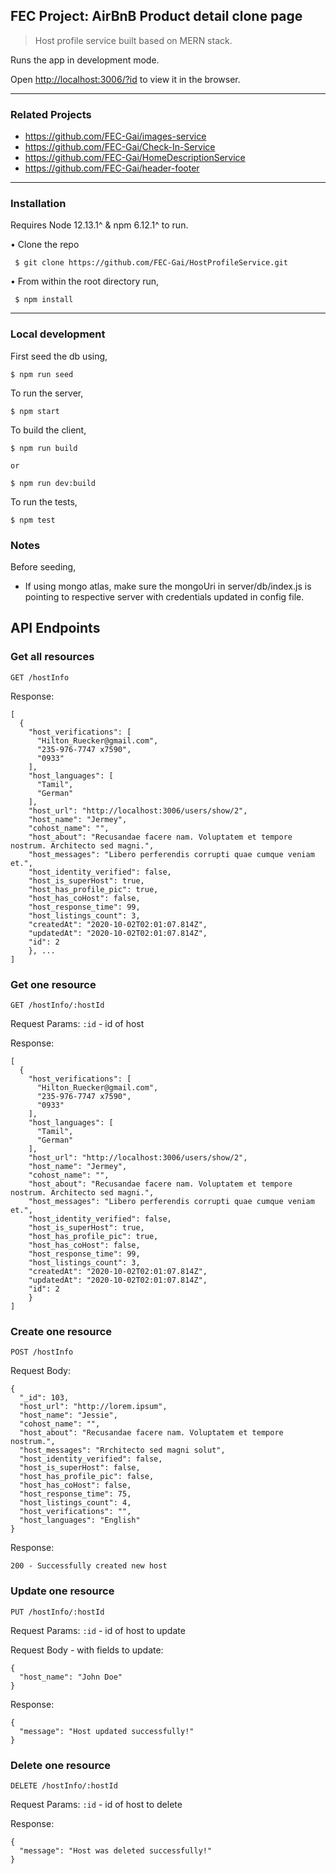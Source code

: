 ## FEC Project: AirBnB Product detail clone page

> Host profile service built based on MERN stack.

Runs the app in development mode.

Open [http://localhost:3006/?id](http://localhost:3006/?id) to view it in the browser.

---

### Related Projects

* https://github.com/FEC-Gai/images-service
* https://github.com/FEC-Gai/Check-In-Service
* https://github.com/FEC-Gai/HomeDescriptionService
* https://github.com/FEC-Gai/header-footer

---

### Installation

Requires Node 12.13.1^ & npm 6.12.1^ to run.

• Clone the repo
```
 $ git clone https://github.com/FEC-Gai/HostProfileService.git
```
• From within the root directory run,
```
 $ npm install
```
---

### Local development

First seed the db using,
```
$ npm run seed
```

To run  the server,
```
$ npm start
```

To build the client,
```
$ npm run build

or

$ npm run dev:build
```

To run the tests,
```
$ npm test
```

### Notes

Before seeding,
* If using mongo atlas, make sure the mongoUri in server/db/index.js is pointing to respective server with credentials updated in config file.



## API Endpoints

### Get all resources

```
GET /hostInfo
```
Response:
```
[
  {
    "host_verifications": [
      "Hilton_Ruecker@gmail.com",
      "235-976-7747 x7590",
      "0933"
    ],
    "host_languages": [
      "Tamil",
      "German"
    ],
    "host_url": "http://localhost:3006/users/show/2",
    "host_name": "Jermey",
    "cohost_name": "",
    "host_about": "Recusandae facere nam. Voluptatem et tempore nostrum. Architecto sed magni.",
    "host_messages": "Libero perferendis corrupti quae cumque veniam et.",
    "host_identity_verified": false,
    "host_is_superHost": true,
    "host_has_profile_pic": true,
    "host_has_coHost": false,
    "host_response_time": 99,
    "host_listings_count": 3,
    "createdAt": "2020-10-02T02:01:07.814Z",
    "updatedAt": "2020-10-02T02:01:07.814Z",
    "id": 2
    }, ...
]
```

### Get one resource

```
GET /hostInfo/:hostId
```
Request Params: ```:id``` - id of host

Response:
```
[
  {
    "host_verifications": [
      "Hilton_Ruecker@gmail.com",
      "235-976-7747 x7590",
      "0933"
    ],
    "host_languages": [
      "Tamil",
      "German"
    ],
    "host_url": "http://localhost:3006/users/show/2",
    "host_name": "Jermey",
    "cohost_name": "",
    "host_about": "Recusandae facere nam. Voluptatem et tempore nostrum. Architecto sed magni.",
    "host_messages": "Libero perferendis corrupti quae cumque veniam et.",
    "host_identity_verified": false,
    "host_is_superHost": true,
    "host_has_profile_pic": true,
    "host_has_coHost": false,
    "host_response_time": 99,
    "host_listings_count": 3,
    "createdAt": "2020-10-02T02:01:07.814Z",
    "updatedAt": "2020-10-02T02:01:07.814Z",
    "id": 2
    }
]
```

### Create one resource

```
POST /hostInfo
```
Request Body: 
``` 
{
  "_id": 103,
  "host_url": "http://lorem.ipsum",
  "host_name": "Jessie",
  "cohost_name": "",
  "host_about": "Recusandae facere nam. Voluptatem et tempore nostrum.",
  "host_messages": "Rrchitecto sed magni solut",
  "host_identity_verified": false,
  "host_is_superHost": false,
  "host_has_profile_pic": false,
  "host_has_coHost": false,
  "host_response_time": 75,
  "host_listings_count": 4,
  "host_verifications": "",
  "host_languages": "English"
} 
```

Response:
```
200 - Successfully created new host
```

### Update one resource

```
PUT /hostInfo/:hostId
```
Request Params: ``` :id ``` - id of host to update

Request Body - with fields to update: 
```
{
  "host_name": "John Doe" 
}
```

Response:
```
{
  "message": "Host updated successfully!"
}
```

### Delete one resource

```
DELETE /hostInfo/:hostId
```
Request Params: ``` :id ``` - id of host to delete

Response:
```
{
  "message": "Host was deleted successfully!"
}
```